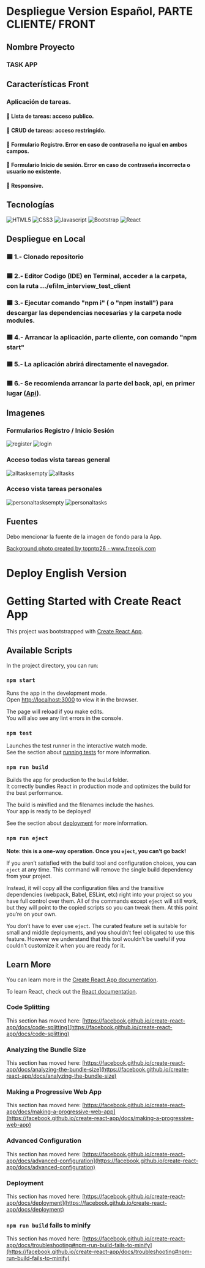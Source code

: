 <h1>Despliegue Version Español, PARTE CLIENTE/ FRONT</h1>

<h2>Nombre Proyecto</h2>

<h3>TASK APP</h3>


<h2>Características Front</h2>

<h3>Aplicación de tareas.</h3>

<h4> 🔹 Lista de tareas: acceso publico.</h4>   
<h4> 🔹 CRUD de tareas: acceso restringido.</h4>  
<h4> 🔹 Formulario Registro. Error en caso de contraseña no igual en ambos campos.</h4> 
<h4> 🔹 Formulario Inicio de sesión. Error en caso de contraseña incorrecta o usuario no existente.</h4> 
<h4> 🔹 Responsive.</h4>

<h2>Tecnologías</h2>

![HTML5](https://img.shields.io/badge/HTML5-E34F26?style=for-the-badge&logo=html5&logoColor=white&labelColor=101010)
![CSS3](https://img.shields.io/badge/CSS3-1572B6?style=for-the-badge&logo=css3&logoColor=white&labelColor=101010)
![Javascript](https://img.shields.io/badge/JavaScript-F7DF1E?style=for-the-badge&logo=javascript&logoColor=white&labelColor=101010)
![Bootstrap](https://img.shields.io/badge/Bootstrap-7952B3?style=for-the-badge&logo=bootstrap&logoColor=white&labelColor=101010)
![React](https://img.shields.io/badge/React-61DAFB?style=for-the-badge&logo=react&logoColor=white&labelColor=101010)

<h2>Despliegue en Local</h2>

<h3>🟦 1.- Clonado repositorio</h3>
<h3>🟦 2.- Editor Codigo (IDE) en Terminal, acceder a la carpeta, con la ruta .../efilm_interview_test_client</h3>
<h3>🟦 3.- Ejecutar comando "npm i" ( o "npm install") para descargar las dependencias necesarias y la carpeta node modules.</h3>
<h3>🟦 4.- Arrancar la aplicación, parte cliente, con comando "npm start"</h3>
<h3>🟦 5.- La aplicación abrirá directamente el navegador.</h3>
<h3>🟦 6.- Se recomienda arrancar la parte del back, api, en primer lugar (<a href="https://github.com/Ssergiomc/efilm_interview_test_api">Api</a>).</h3>

<h2>Imagenes</h2>

<h3>Formularios Registro / Inicio Sesión</h3>

![register](https://user-images.githubusercontent.com/75389158/115181209-b335ea80-a0d7-11eb-8f0b-2493169022ce.png)
![login](https://user-images.githubusercontent.com/75389158/115181212-b4671780-a0d7-11eb-8c44-e2553ecafcdb.png)

<h3>Acceso todas vista tareas general</h3>

![alltasksempty](https://user-images.githubusercontent.com/75389158/115181211-b3ce8100-a0d7-11eb-986a-617e2bd69fe0.png)
![alltasks](https://user-images.githubusercontent.com/75389158/115181210-b3ce8100-a0d7-11eb-9bd5-fc111007697e.png)

<h3>Acceso vista tareas personales</h3>

![personaltasksempty](https://user-images.githubusercontent.com/75389158/115181208-b29d5400-a0d7-11eb-976f-015bae2c92d7.png)
![personaltasks](https://user-images.githubusercontent.com/75389158/115181204-b204bd80-a0d7-11eb-83bb-7ce698195390.png)

<h2>Fuentes</h2>

Debo mencionar la fuente de la imagen de fondo para la App.

<a href="https://www.freepik.com/photos/background">Background photo created by topntp26 - www.freepik.com</a>



<h1>Deploy English Version</h1>

# Getting Started with Create React App

This project was bootstrapped with [Create React App](https://github.com/facebook/create-react-app).

## Available Scripts

In the project directory, you can run:

### `npm start`

Runs the app in the development mode.\
Open [http://localhost:3000](http://localhost:3000) to view it in the browser.

The page will reload if you make edits.\
You will also see any lint errors in the console.

### `npm test`

Launches the test runner in the interactive watch mode.\
See the section about [running tests](https://facebook.github.io/create-react-app/docs/running-tests) for more information.

### `npm run build`

Builds the app for production to the `build` folder.\
It correctly bundles React in production mode and optimizes the build for the best performance.

The build is minified and the filenames include the hashes.\
Your app is ready to be deployed!

See the section about [deployment](https://facebook.github.io/create-react-app/docs/deployment) for more information.

### `npm run eject`

**Note: this is a one-way operation. Once you `eject`, you can’t go back!**

If you aren’t satisfied with the build tool and configuration choices, you can `eject` at any time. This command will remove the single build dependency from your project.

Instead, it will copy all the configuration files and the transitive dependencies (webpack, Babel, ESLint, etc) right into your project so you have full control over them. All of the commands except `eject` will still work, but they will point to the copied scripts so you can tweak them. At this point you’re on your own.

You don’t have to ever use `eject`. The curated feature set is suitable for small and middle deployments, and you shouldn’t feel obligated to use this feature. However we understand that this tool wouldn’t be useful if you couldn’t customize it when you are ready for it.

## Learn More

You can learn more in the [Create React App documentation](https://facebook.github.io/create-react-app/docs/getting-started).

To learn React, check out the [React documentation](https://reactjs.org/).

### Code Splitting

This section has moved here: [https://facebook.github.io/create-react-app/docs/code-splitting](https://facebook.github.io/create-react-app/docs/code-splitting)

### Analyzing the Bundle Size

This section has moved here: [https://facebook.github.io/create-react-app/docs/analyzing-the-bundle-size](https://facebook.github.io/create-react-app/docs/analyzing-the-bundle-size)

### Making a Progressive Web App

This section has moved here: [https://facebook.github.io/create-react-app/docs/making-a-progressive-web-app](https://facebook.github.io/create-react-app/docs/making-a-progressive-web-app)

### Advanced Configuration

This section has moved here: [https://facebook.github.io/create-react-app/docs/advanced-configuration](https://facebook.github.io/create-react-app/docs/advanced-configuration)

### Deployment

This section has moved here: [https://facebook.github.io/create-react-app/docs/deployment](https://facebook.github.io/create-react-app/docs/deployment)

### `npm run build` fails to minify

This section has moved here: [https://facebook.github.io/create-react-app/docs/troubleshooting#npm-run-build-fails-to-minify](https://facebook.github.io/create-react-app/docs/troubleshooting#npm-run-build-fails-to-minify)
